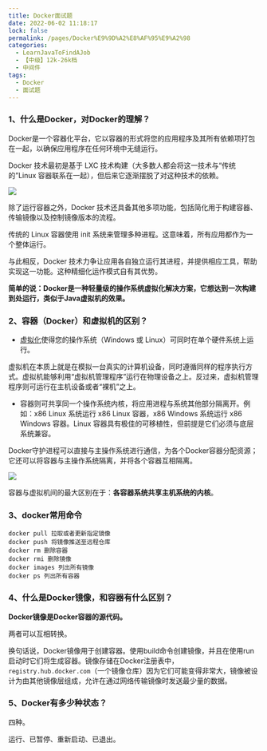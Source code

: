 ```yaml
---
title: Docker面试题
date: 2022-06-02 11:18:17
lock: false
permalink: /pages/Docker%E9%9D%A2%E8%AF%95%E9%A2%98
categories: 
  - LearnJavaToFindAJob
  - 【中级】12k-26k档
  - 中间件
tags: 
  - Docker
  - 面试题
---
```

### 1、什么是Docker，对Docker的理解？

Docker是一个容器化平台，它以容器的形式将您的应用程序及其所有依赖项打包在一起，以确保应用程序在任何环境中无缝运行。

Docker 技术最初是基于 LXC 技术构建（大多数人都会将这一技术与“传统的”Linux 容器联系在一起），但后来它逐渐摆脱了对这种技术的依赖。

![ ](https://cdn.jsdelivr.net/gh/DogerRain/image@main/img/image-20201210172914269.png)

除了运行容器之外，Docker 技术还具备其他多项功能，包括简化用于构建容器、传输镜像以及控制镜像版本的流程。

传统的 Linux 容器使用 init 系统来管理多种进程。这意味着，所有应用都作为一个整体运行。

与此相反，Docker 技术力争让应用各自独立运行其进程，并提供相应工具，帮助实现这一功能。这种精细化运作模式自有其优势。



**简单的说：Docker是一种轻量级的操作系统虚拟化解决方案，它想达到一次构建到处运行，类似于Java虚拟机的效果。**



### 2、容器（Docker）和虚拟机的区别？

- [虚拟化](https://www.redhat.com/zh/topics/virtualization)使得您的操作系统（Windows 或 Linux）可同时在单个硬件系统上运行。

虚拟机在本质上就是在模拟一台真实的计算机设备，同时遵循同样的程序执行方式。虚拟机能够利用“虚拟机管理程序”运行在物理设备之上。反过来，虚拟机管理程序则可运行在主机设备或者“裸机”之上。

- 容器则可共享同一个操作系统内核，将应用进程与系统其他部分隔离开。例如：x86 Linux 系统运行 x86 Linux 容器，x86 Windows 系统运行 x86 Windows 容器。Linux 容器具有极佳的可移植性，但前提是它们必须与底层系统兼容。

Docker守护进程可以直接与主操作系统进行通信，为各个Docker容器分配资源；它还可以将容器与主操作系统隔离，并将各个容器互相隔离。

![ ](https://cdn.jsdelivr.net/gh/DogerRain/image@main/img/image-20201210171716057.png)



容器与虚拟机间的最大区别在于：**各容器系统共享主机系统的内核**。



### 3、docker常用命令

```
docker pull 拉取或者更新指定镜像
docker push 将镜像推送至远程仓库
docker rm 删除容器
docker rmi 删除镜像
docker images 列出所有镜像
docker ps 列出所有容器
```



### 4、什么是Docker镜像，和容器有什么区别？

**Docker镜像是Docker容器的源代码。**

两者可以互相转换。

换句话说，Docker镜像用于创建容器。使用build命令创建镜像，并且在使用run启动时它们将生成容器。镜像存储在Docker注册表中，`registry.hub.docker.com`（一个镜像仓库）因为它们可能变得非常大，镜像被设计为由其他镜像层组成，允许在通过网络传输镜像时发送最少量的数据。



### 5、Docker有多少种状态？

四种。

运行、已暂停、重新启动、已退出。